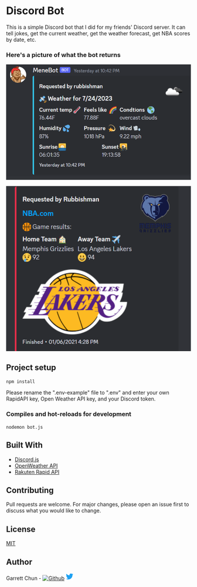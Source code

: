 # Discord Bot

This is a simple Discord bot that I did for my friends' Discord server. It can tell jokes, get the current weather, get the weather forecast, get NBA scores by date, etc.

### Here's a picture of what the bot returns

![WeatherForecast](./src/weatherScreenshot.png)

![NBAResults](./src/NBAScreenshot.png)

## Project setup

```
npm install
```

Please rename the ".env-example" file to ".env" and enter your own RapidAPI key, Open Weather API key, and your Discord token.

### Compiles and hot-reloads for development

```
nodemon bot.js
```

## Built With

- [Discord.js](https://discord.js.org/#/)
- [OpenWeather API](https://openweathermap.org/guide)
- [Rakuten Rapid API](https://english.api.rakuten.net/)

## Contributing

Pull requests are welcome. For major changes, please open an issue first to discuss what you would like to change.

## License

[MIT](https://choosealicense.com/licenses/mit/)

## Author

Garrett Chun - [![Github][1.1]][1] [![Twitter][1.2]][2]

[1.1]: http://i.imgur.com/9I6NRUm.png
[1.2]: ./src/twitter20.png
[1]: https://github.com/KapakahiCoder
[2]: http://www.twitter.com/KapakahiCoder
